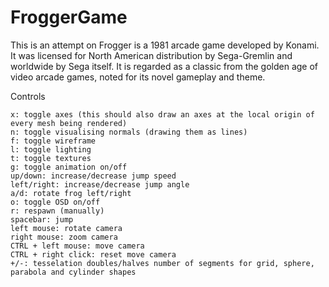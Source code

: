 # FroggerGame

This is an attempt on Frogger is a 1981 arcade game developed by Konami. It was licensed for North American distribution by Sega-Gremlin and worldwide by Sega itself. It is regarded as a classic from the golden age of video arcade games, noted for its novel gameplay and theme.


Controls

    x: toggle axes (this should also draw an axes at the local origin of every mesh being rendered)
    n: toggle visualising normals (drawing them as lines)
    f: toggle wireframe
    l: toggle lighting
    t: toggle textures
    g: toggle animation on/off
    up/down: increase/decrease jump speed
    left/right: increase/decrease jump angle
    a/d: rotate frog left/right
    o: toggle OSD on/off
    r: respawn (manually)
    spacebar: jump
    left mouse: rotate camera
    right mouse: zoom camera
    CTRL + left mouse: move camera
    CTRL + right click: reset move camera
    +/-: tesselation doubles/halves number of segments for grid, sphere, parabola and cylinder shapes
